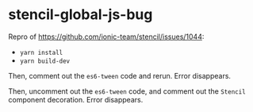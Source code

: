 # stencil-global-js-bug

Repro of https://github.com/ionic-team/stencil/issues/1044:

  * `yarn install`
  * `yarn build-dev`
  
Then, comment out the `es6-tween` code and rerun. Error disappears.

Then, uncomment out the `es6-tween` code, and comment out the `Stencil` component decoration. Error disappears.
